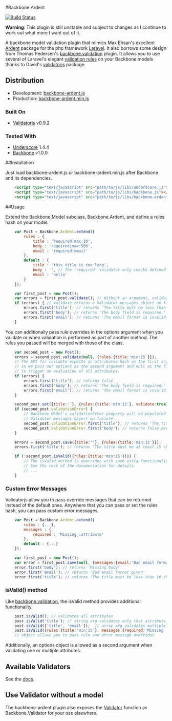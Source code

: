 #Backbone Ardent

[![Build Status](https://travis-ci.org/jgallred/backbone-ardent.png?branch=master)](https://travis-ci.org/jgallred/backbone-ardent)

__Warning__: This plugin is still unstable and subject to changes as I continue to work out what more I want out of it.

A backbone model validation plugin that mimics Max Ehsan's excellent [Ardent](https://github.com/laravelbook/ardent) package for the php framework [Laravel](http://laravel.com/). It also borrows some design from Thomas Pedersen's [backbone.validation](https://github.com/thedersen/backbone.validation) plugin. It allows you to use several of Laravel's elegant [validation rules](http://laravel.com/docs/validation) on your Backbone models thanks to David's [validatorjs](https://github.com/skaterdav85/validatorjs) package.

## Distribution

* Development: [backbone-ardent.js](https://raw.github.com/jgallred/backbone-ardent/master/dist/backbone-ardent.js)
* Production:  [backbone-ardent.min.js](https://raw.github.com/jgallred/backbone-ardent/master/dist/backbone-ardent.min.js)

### Built On
* [Validatorjs](https://github.com/skaterdav85/validatorjs) v0.9.2

### Tested With
* [Underscore](http://underscorejs.org/) 1.4.4
* [Backbone](http://backbonejs.org/) v1.0.0

##Installation

Just load backbone-ardent.js or backbone-ardent.min.js after Backbone and its dependencies.

```html
    <script type="text/javascript" src="path/to/js/libs/underscore.js"></script>
    <script type="text/javascript" src="path/to/js/libs/backbone.js"></script>
    <script type="text/javascript" src="path/to/js/libs/backbone-ardent.js"></script>
```

##Usage

Extend the Backbone.Model subclass, Backbone.Ardent, and define a rules hash on your model.

```js
    var Post = Backbone.Ardent.extend({
        rules : {
            title : 'required|max:10',
            body : 'required|max:500',
            email : 'required|email'
        },
        default : {
            title : 'this title is too long',
            body : '', // The 'required' validator only checks defined attributes
            email : 'hello'
        }
    });

    var first_post = new Post();
    var errors = first_post.validate(); // Without an argument, validates all attributes on the model
    if (errors) { // validate returns a Validator messages object on failure
        errors.first('title'); // returns 'The title must be less than 10 characters.'
        errors.first('body'); // returns 'The body field is required.'
        errors.first('email'); // returns 'The email format is invalid.'
    }
```

You can additionally pass rule overrides in the options argument when you validate or when validation is performed as part of another method. The rules you passed will be merged with those of the class.

```js
    var second_post = new Post();
    errors = second_post.validate(null, {rules:{title:'min:15'}}); 
    // The API for validate expects an attributes hash as the first argument, 
    // so we pass our options as the second argument and null as the first 
    // to trigger an evaluation of all attributes.
    if (errors) { 
        errors.first('title'); // returns false
        errors.first('body'); // returns 'The body field is required.'
        errors.first('email'); // returns 'The email format is invalid.'
    }

    second_post.set({title:''}, {rules:{title:'min:15'}, validate:true});
    if (second_post.validationError) { 
        // Backbone.Model's validationError property will be populated with the
        // Validator messages object on failure
        second_post.validationError.first('title'); // returns 'The title must be at least 15 characters.'
        second_post.validationError.first('body'); // returns false because only the passed attributes are checked
    }

    errors = second_post.save({title:''}, {rules:{title:'min:15'}});
    errors.first('title'); // returns 'The title must be at least 15 characters.'

    if (!second_post.isValid({rules:{title:'min:15'}})) {
        // The isValid method is overriden with some extra functionality.
        // See the rest of the documentation for details.
        // ...
    }
```

### Custom Error Messages

Validatorjs allow you to pass override messages that can be returned instead of the default ones. Anywhere that you can pass or set the rules hash, you can pass custom error messages.

```js
    var Post = Backbone.Ardent.extend({
        rules : {...},
        messages : {
            required : 'Missing :attribute'
        },
        default : {...}
    });

    var first_post = new Post();
    var error = first_post.save(null, {messages:{email:'Bad email format given'}});
    error.first('body'); // returns 'Missing body'
    error.first('email'); // returns 'Bad email format given'
    error.first('title'); // returns 'The title must be less than 10 characters.'
```

### isValid() method

Like [backbone.validation](https://github.com/thedersen/backbone.validation), the isValid method provides additional functionality.


```js
    post.isValid(); // validates all attributes
    post.isValid('title'); // string arg validates only that attribute
    post.isValid(['title', 'email']);  // array arg validates multiple attributes
    post.isValid({rules:{title:'min:15'}, messages:{required:'Missing :attribute'}});  
    // object allows you to pass rule and error message overrides
```
Additionally, an options object is allowed as a second argument when validating one or multiple attributes.

## Available Validators

See the [docs](https://github.com/skaterdav85/validatorjs#validation-rules).

## Use Validator without a model

The backbone-ardent plugin also exposes the [Validator](https://github.com/skaterdav85/validatorjs) function as Backbone.Validator for your use elsewhere.